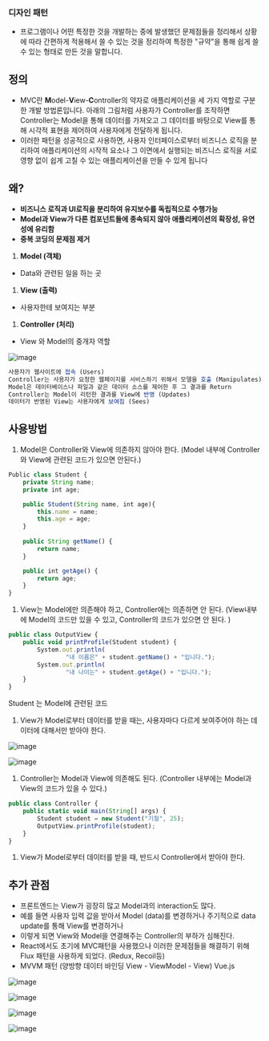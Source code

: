 ### 디자인 패턴

- 프로그램이나 어떤 특정한 것을 개발하는 중에 발생했던 문제점들을 정리해서 상황에 따라 간편하게 적용해서 쓸 수 있는 것을 정리하여 특정한 "규약"을 통해 쉽게 쓸 수 있는 형태로 만든 것을 말합니다.

## 정의

- MVC란 **M**odel-**V**iew-**C**ontroller의 약자로 애플리케이션을 세 가지 역할로 구분한 개발 방법론입니다. 아래의 그림처럼 사용자가 Controller를 조작하면 Controller는 Model을 통해 데이터를 가져오고 그 데이터를 바탕으로 View를 통해 시각적 표현을 제어하여 사용자에게 전달하게 됩니다.
- 이러한 패턴을 성공적으로 사용하면, 사용자 인터페이스로부터 비즈니스 로직을 분리하여 애플리케이션의 시작적 요소나 그 이면에서 실행되는 비즈니스 로직을 서로 영향 없이 쉽게 고칠 수 있는 애플리케이션을 만들 수 있게 됩니다

## 왜?

- **비즈니스 로직과 UI로직을 분리하여 유지보수를 독립적으로 수행가능**
- **Model과 View가 다른 컴포넌트들에 종속되지 않아 애플리케이션의 확장성, 유연성에 유리함**
- **중복 코딩의 문제점 제거**

1. **Model (객체)**
- Data와 관련된 일을 하는 곳
1. **View (출력)**
- 사용자한테 보여지는 부분
1. **Controller (처리)**
- View 와  Model의 중개자 역할

![image](https://user-images.githubusercontent.com/109953972/224471592-832c1b69-46cb-48ef-8a69-ac361a2bae2e.png)

```jsx
사용자가 웹사이트에 접속 (Users)
Controller는 사용자가 요청한 웹페이지를 서비스하기 위해서 모델을 호출 (Manipulates)
Model은 데이터베이스나 파일과 같은 데이터 소스를 제어한 후 그 결과를 Return
Controller는 Model이 리턴한 결과를 View에 반영 (Updates)
데이터가 반영된 View는 사용자에게 보여짐 (Sees)
```

## 사용방법

1. Model은 Controller와 View에 의존하지 않아야 한다. (Model 내부에 Controller와 View에 관련된 코드가 있으면 안된다.)

```jsx
Public class Student {
	private String name;
	private int age;

	public Student(String name, int age){
		this.name = name;
		this.age = age;
	}
	
	public String getName() {
		return name;
	}

	public int getAge() {
		return age;
	}
}
```

1. View는 Model에만 의존해야 하고, Controller에는 의존하면 안 된다. (View내부에 Model의 코드만 있을 수 있고, Controller의 코드가 있으면 안 된다. )

```jsx
public class OutputView {
	public void printProfile(Student student) {
		System.out.println(
				"내 이름은" + student.getName() + "입니다.");
		System.out.println(
				"내 나이는" + student.getAge() + "입니다.");
	}
}
```

Student 는 Model에 관련된 코드

1. View가 Model로부터 데이터를 받을 때는, 사용자마다 다르게 보여주어야 하는 데이터에 대해서만 받아야 한다.

![image](https://user-images.githubusercontent.com/109953972/224471619-1708741a-5fe0-45fb-996a-97f94241a1f9.png)

![image](https://user-images.githubusercontent.com/109953972/224471626-ff50f36e-689f-4b2e-b25c-5609dfe52b94.png)

1. Controller는 Model과 View에 의존해도 된다. (Controller 내부에는 Model과 View의 코드가 있을 수 있다.)

```jsx
public class Controller {
	public static void main(String[] args) {
		Student student = new Student("기철", 25);
		OutputView.printProfile(student);
	}
}
```

1. View가 Model로부터 데이터를 받을 때, 반드시 Controller에서 받아야 한다.

## 추가 관점

- 프론트엔드는 View가 굉장히 많고 Model과의 interaction도 많다.
- 예를 들면 사용자 입력 값을 받아서 Model (data)를 변경하거나 주기적으로 data update를 통해 View를 변경하거나
- 이렇게 되면 View와 Model을 연결해주는 Controller의 부하가 심해진다.
- React에서도 초기에 MVC패턴을 사용했으나 이러한 문제점들을 해결하기 위해 Flux 패턴을 사용하게 되었다. (Redux, Recoil등)
- MVVM 패턴 (양방향 데이터 바인딩 View - ViewModel - View) Vue.js

![image](https://user-images.githubusercontent.com/109953972/224471666-75f20cce-911d-4dc1-87a3-cec5d1a148a6.png)

![image](https://user-images.githubusercontent.com/109953972/224471676-e414255d-f6d2-4508-85ef-15ccf6a63bcc.png)

![image](https://user-images.githubusercontent.com/109953972/224471683-94618fe5-cc0d-46f1-8d3d-fc37cb0db2b0.png)

![image](https://user-images.githubusercontent.com/109953972/224471686-286f364d-2179-42ee-b29e-83d4a68dca4a.png)